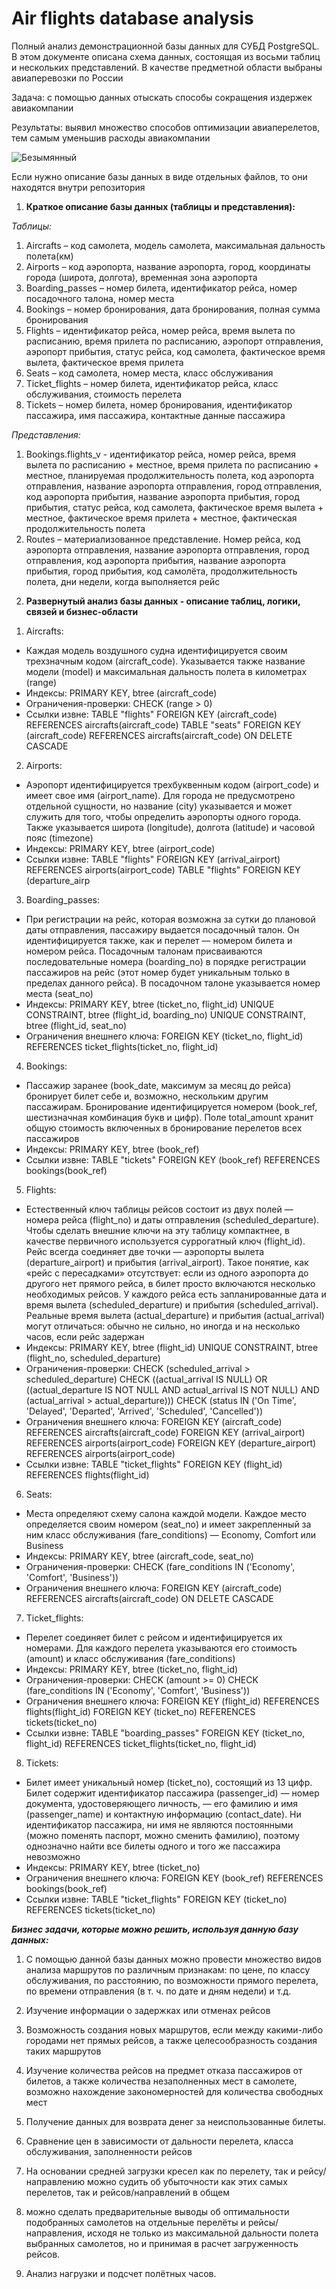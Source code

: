 # Air flights database analysis

Полный анализ демонстрационной базы данных для СУБД PostgreSQL. В этом документе
описана схема данных, состоящая из восьми таблиц и нескольких представлений. В качестве
предметной области выбраны авиаперевозки по России

Задача: с помощью данных отыскать способы сокращения издержек авиакомпании

Результаты: выявил множество способов оптимизации авиаперелетов, тем самым уменьшив расходы авиакомпании

![Безымянный](https://user-images.githubusercontent.com/124151898/218076914-8908190b-d7d8-49ce-9031-f644b71b93c7.png)

Если нужно описание базы данных в виде отдельных файлов, то они находятся внутри репозитория

1.	**Краткое описание базы данных (таблицы и представления):**

*Таблицы:*
1)	Aircrafts – код самолета, модель самолета, максимальная дальность полета(км)
2)	Airports – код аэропорта, название аэропорта, город, координаты города (широта, долгота), временная зона аэропорта
3)	Boarding_passes – номер билета, идентификатор рейса, номер посадочного талона, номер места
4)	Bookings – номер бронирования, дата бронирования, полная сумма бронирования
5)	Flights – идентификатор рейса, номер рейса, время вылета по расписанию, время прилета по расписанию, аэропорт отправления, аэропорт прибытия, статус рейса, код самолета, фактическое время вылета, фактическое время прилета
6)	Seats – код самолета, номер места, класс обслуживания
7)	Ticket_flights – номер билета, идентификатор рейса, класс обслуживания, стоимость перелета
8)	Tickets – номер билета, номер бронирования, идентификатор пассажира, имя пассажира, контактные данные пассажира

*Представления:*
1)	Bookings.flights_v - идентификатор рейса, номер рейса, время вылета по расписанию + местное, время прилета по расписанию + местное, планируемая продолжительность полета, код аэропорта отправления, название аэропорта отправления, город отправления, код аэропорта прибытия, название аэропорта прибытия, город прибытия, статус рейса, код самолета, фактическое время вылета + местное, фактическое время прилета + местное, фактическая продолжительность полета
2)	Routes – материализованное представление. Номер рейса, код аэропорта отправления, название аэропорта отправления, город отправления, код аэропорта прибытия, название аэропорта прибытия, город прибытия, код самолёта, продолжительность полета, дни недели, когда выполняется рейс


2.	**Развернутый анализ базы данных - описание таблиц, логики, связей и бизнес-области**
1)	Aircrafts:
- Каждая модель воздушного судна идентифицируется своим трехзначным кодом (aircraft_code). Указывается также название модели (model) и максимальная дальность полета в километрах (range)
- Индексы: PRIMARY KEY, btree (aircraft_code) 
- Ограничения-проверки: CHECK (range > 0) 
- Ссылки извне: TABLE "flights" FOREIGN KEY (aircraft_code) REFERENCES aircrafts(aircraft_code) TABLE "seats" FOREIGN KEY (aircraft_code) REFERENCES aircrafts(aircraft_code) ON DELETE CASCADE
2)	Airports:
- Аэропорт идентифицируется трехбуквенным кодом (airport_code) и имеет свое имя (airport_name). Для города не предусмотрено отдельной сущности, но название (city) указывается и может служить для того, чтобы определить аэропорты одного города. Также указывается широта (longitude), долгота (latitude) и часовой пояс (timezone)
- Индексы: PRIMARY KEY, btree (airport_code) 
- Ссылки извне: TABLE "flights" FOREIGN KEY (arrival_airport) REFERENCES airports(airport_code) TABLE "flights" FOREIGN KEY (departure_airp
3)	Boarding_passes:
- При регистрации на рейс, которая возможна за сутки до плановой даты отправления, пассажиру выдается посадочный талон. Он идентифицируется также, как и перелет — номером билета и номером рейса. Посадочным талонам присваиваются последовательные номера (boarding_no) в порядке регистрации пассажиров на рейс (этот номер будет уникальным только в пределах данного рейса). В посадочном талоне указывается номер места (seat_no)
- Индексы: PRIMARY KEY, btree (ticket_no, flight_id) UNIQUE CONSTRAINT, btree (flight_id, boarding_no) UNIQUE CONSTRAINT, btree (flight_id, seat_no) 
- Ограничения внешнего ключа: FOREIGN KEY (ticket_no, flight_id) REFERENCES ticket_flights(ticket_no, flight_id)
4)	Bookings:
- Пассажир заранее (book_date, максимум за месяц до рейса) бронирует билет себе и, возможно, нескольким другим пассажирам. Бронирование идентифицируется номером (book_ref, шестизначная комбинация букв и цифр). Поле total_amount хранит общую стоимость включенных в бронирование перелетов всех пассажиров
- Индексы: PRIMARY KEY, btree (book_ref) 
- Ссылки извне: TABLE "tickets" FOREIGN KEY (book_ref) REFERENCES bookings(book_ref)
5)	Flights:
- Естественный ключ таблицы рейсов состоит из двух полей — номера рейса (flight_no) и даты отправления (scheduled_departure). Чтобы сделать внешние ключи на эту таблицу компактнее, в качестве первичного используется суррогатный ключ (flight_id). Рейс всегда соединяет две точки — аэропорты вылета (departure_airport) и прибытия (arrival_airport). Такое понятие, как «рейс с пересадками» отсутствует: если из одного аэропорта до другого нет прямого рейса, в билет просто включаются несколько необходимых рейсов. У каждого рейса есть запланированные дата и время вылета (scheduled_departure) и прибытия (scheduled_arrival). Реальные время вылета (actual_departure) и прибытия (actual_arrival) могут отличаться: обычно не сильно, но иногда и на несколько часов, если рейс задержан
- Индексы: PRIMARY KEY, btree (flight_id) UNIQUE CONSTRAINT, btree (flight_no, scheduled_departure) 
- Ограничения-проверки: CHECK (scheduled_arrival > scheduled_departure) CHECK ((actual_arrival IS NULL) OR ((actual_departure IS NOT NULL AND actual_arrival IS NOT NULL) AND (actual_arrival > actual_departure))) CHECK (status IN ('On Time', 'Delayed', 'Departed', 'Arrived', 'Scheduled', 'Cancelled')) 
- Ограничения внешнего ключа: FOREIGN KEY (aircraft_code) REFERENCES aircrafts(aircraft_code) FOREIGN KEY (arrival_airport) REFERENCES airports(airport_code) FOREIGN KEY (departure_airport) REFERENCES airports(airport_code) 
- Ссылки извне: TABLE "ticket_flights" FOREIGN KEY (flight_id) REFERENCES flights(flight_id)
6)	Seats:
- Места определяют схему салона каждой модели. Каждое место определяется своим номером (seat_no) и имеет закрепленный за ним класс обслуживания (fare_conditions) — Economy, Comfort или Business
- Индексы: PRIMARY KEY, btree (aircraft_code, seat_no) 
- Ограничения-проверки: CHECK (fare_conditions IN ('Economy', 'Comfort', 'Business'))
- Ограничения внешнего ключа: FOREIGN KEY (aircraft_code) REFERENCES aircrafts(aircraft_code) ON DELETE CASCADE
7)	Ticket_flights:
- Перелет соединяет билет с рейсом и идентифицируется их номерами. Для каждого перелета указываются его стоимость (amount) и класс обслуживания (fare_conditions)
- Индексы: PRIMARY KEY, btree (ticket_no, flight_id) 
- Ограничения-проверки: CHECK (amount >= 0) CHECK (fare_conditions IN ('Economy', 'Comfort', 'Business')) 
- Ограничения внешнего ключа: FOREIGN KEY (flight_id) REFERENCES flights(flight_id) FOREIGN KEY (ticket_no) REFERENCES tickets(ticket_no) 
- Ссылки извне: TABLE "boarding_passes" FOREIGN KEY (ticket_no, flight_id) REFERENCES ticket_flights(ticket_no, flight_id)
8)	Tickets:
- Билет имеет уникальный номер (ticket_no), состоящий из 13 цифр. Билет содержит идентификатор пассажира (passenger_id) — номер документа, удостоверяющего личность, — его фамилию и имя (passenger_name) и контактную информацию (contact_date). Ни идентификатор пассажира, ни имя не являются постоянными (можно поменять паспорт, можно сменить фамилию), поэтому однозначно найти все билеты одного и того же пассажира невозможно
- Индексы: PRIMARY KEY, btree (ticket_no) 
- Ограничения внешнего ключа: FOREIGN KEY (book_ref) REFERENCES bookings(book_ref) 
- Ссылки извне: TABLE "ticket_flights" FOREIGN KEY (ticket_no) REFERENCES tickets(ticket_no)


***Бизнес задачи, которые можно решить, используя данную базу данных:***

1)	С помощью данной базы данных можно провести множество видов анализа маршрутов по различным признакам: по цене, по классу обслуживания, по расстоянию, по возможности прямого перелета, по времени отправления (в т. ч. по дате и дням недели) и т.д.

2)	Изучение информации о задержках или отменах рейсов

3)	Возможность создания новых маршрутов, если между какими-либо городами нет прямых рейсов, а также целесообразность создания таких маршрутов

4)	Изучение количества рейсов на предмет отказа пассажиров от билетов, а также количества незаполненных мест в самолете, возможно нахождение закономерностей для количества свободных мест

5)	 Получение данных для возврата денег за неиспользованные билеты.

6)	Сравнение цен в зависимости от дальности перелета, класса обслуживания, заполненности рейсов 

7)	На основании средней загрузки кресел как по перелету, так и рейсу/направлению можно судить об убыточности как этих самых перелетов, так и рейсов/направлений в общем

8)	можно сделать предварительные выводы об оптимальности подобранных самолетов на отдельные перелёты и рейсы/направления, исходя не только из максимальной дальности полета выбранных самолетов, но и принимая в расчет загруженность рейсов.

9)	Анализ нагрузки и подсчет полётных часов.
